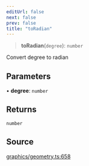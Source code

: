 ```yaml
---
editUrl: false
next: false
prev: false
title: "toRadian"
---
```


> **toRadian**(`degree`): `number`

Convert degree to radian

## Parameters

• **degree**: `number`

## Returns

`number`

## Source

[graphics/geometry.ts:658](https://github.com/dgmjs/dgmjs/blob/c296d113d513e412f08f9016159ca40d11e704cd/packages/core/src/graphics/geometry.ts#L658)

